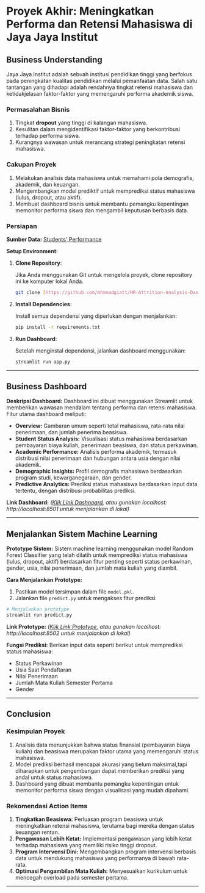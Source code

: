 # Proyek Akhir: Meningkatkan Performa dan Retensi Mahasiswa di Jaya Jaya Institut

## Business Understanding

Jaya Jaya Institut adalah sebuah institusi pendidikan tinggi yang berfokus pada peningkatan kualitas pendidikan melalui pemanfaatan data. Salah satu tantangan yang dihadapi adalah rendahnya tingkat retensi mahasiswa dan ketidakjelasan faktor-faktor yang memengaruhi performa akademik siswa.

### Permasalahan Bisnis

1. Tingkat **dropout** yang tinggi di kalangan mahasiswa.
2. Kesulitan dalam mengidentifikasi faktor-faktor yang berkontribusi terhadap performa siswa.
3. Kurangnya wawasan untuk merancang strategi peningkatan retensi mahasiswa.

### Cakupan Proyek

1. Melakukan analisis data mahasiswa untuk memahami pola demografis, akademik, dan keuangan.
2. Mengembangkan model prediktif untuk memprediksi status mahasiswa (lulus, dropout, atau aktif).
3. Membuat dashboard bisnis untuk membantu pemangku kepentingan memonitor performa siswa dan mengambil keputusan berbasis data.

### Persiapan

**Sumber Data:** [Students' Performance](https://github.com/dicodingacademy/dicoding_dataset/blob/main/students_performance/README.md)

**Setup Environment**:

1. **Clone Repository**:

   Jika Anda menggunakan Git untuk mengelola proyek, clone repository ini ke komputer lokal Anda.

   ```bash
   git clone [https://github.com/mhmmadgiatt/HR-Attrition-Analysis-Dashboard.git](https://github.com/mhmmadgiatt/Jaya-Jaya-Institut-Dashboard.git)
   ```

2. **Install Dependencies**:

   Install semua dependensi yang diperlukan dengan menjalankan:

   ```bash
   pip install -r requirements.txt
   ```

3. **Run Dashboard**:

   Setelah menginstal dependensi, jalankan dashboard menggunakan:

   ```bash
   streamlit run app.py
   ```

---

## Business Dashboard

**Deskripsi Dashboard:**
Dashboard ini dibuat menggunakan Streamlit untuk memberikan wawasan mendalam tentang performa dan retensi mahasiswa. Fitur utama dashboard meliputi:

- **Overview:** Gambaran umum seperti total mahasiswa, rata-rata nilai penerimaan, dan jumlah penerima beasiswa.
- **Student Status Analysis:** Visualisasi status mahasiswa berdasarkan pembayaran biaya kuliah, penerimaan beasiswa, dan status perkawinan.
- **Academic Performance:** Analisis performa akademik, termasuk distribusi nilai penerimaan dan hubungan antara usia dengan nilai akademik.
- **Demographic Insights:** Profil demografis mahasiswa berdasarkan program studi, kewarganegaraan, dan gender.
- **Predictive Analytics:** Prediksi status mahasiswa berdasarkan input data tertentu, dengan distribusi probabilitas prediksi.

**Link Dashboard:** *([Klik Link Dashnoard]([https://prediction-jaya-jaya-institut-dashboard.streamlit.app/](https://jaya-jaya-institut-dashboard.streamlit.app/)), atau gunakan localhost: http://localhost:8501 untuk menjalankan di lokal)*

---

## Menjalankan Sistem Machine Learning

**Prototype Sistem:**
Sistem machine learning menggunakan model Random Forest Classifier yang telah dilatih untuk memprediksi status mahasiswa (lulus, dropout, aktif) berdasarkan fitur penting seperti status perkawinan, gender, usia, nilai penerimaan, dan jumlah mata kuliah yang diambil.

**Cara Menjalankan Prototype:**
1. Pastikan model tersimpan dalam file `model.pkl`.
2. Jalankan file `predict.py` untuk mengakses fitur prediksi.

```bash
# Menjalankan prototype
streamlit run predict.py
```
**Link Prototype:** *([Klik Link Prototype](https://prediction-jaya-jaya-institut-dashboard.streamlit.app/), atau gunakan localhost: http://localhost:8502 untuk menjalankan di lokal)*

**Fungsi Prediksi:**
Berikan input data seperti berikut untuk memprediksi status mahasiswa:
- Status Perkawinan
- Usia Saat Pendaftaran
- Nilai Penerimaan
- Jumlah Mata Kuliah Semester Pertama
- Gender

---

## Conclusion

### Kesimpulan Proyek
1. Analisis data menunjukkan bahwa status finansial (pembayaran biaya kuliah) dan beasiswa merupakan faktor utama yang memengaruhi status mahasiswa.
2. Model prediksi berhasil mencapai akurasi yang belum maksimal,tapi diharapkan untuk pengembangan dapat memberikan prediksi yang andal untuk status mahasiswa.
3. Dashboard yang dibuat membantu pemangku kepentingan untuk memonitor performa siswa dengan visualisasi yang mudah dipahami.

### Rekomendasi Action Items

1. **Tingkatkan Beasiswa:** Perluasan program beasiswa untuk meningkatkan retensi mahasiswa, terutama bagi mereka dengan status keuangan rentan.
2. **Pengawasan Lebih Ketat:** Implementasi pengawasan yang lebih ketat terhadap mahasiswa yang memiliki risiko tinggi dropout.
3. **Program Intervensi Dini:** Mengembangkan program intervensi berbasis data untuk mendukung mahasiswa yang performanya di bawah rata-rata.
4. **Optimasi Pengambilan Mata Kuliah:** Menyesuaikan kurikulum untuk mencegah overload pada semester pertama.

---

